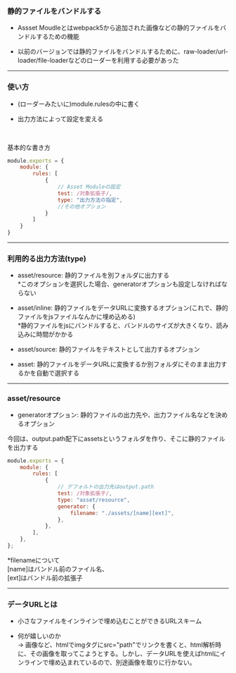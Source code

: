 ### 静的ファイルをバンドルする

- Assset Moudleとはwebpack5から追加された画像などの静的ファイルをバンドルするための機能

- 以前のバージョンでは静的ファイルをバンドルするために、raw-loader/url-loader/file-loaderなどのローダーを利用する必要があった

---

### 使い方

- (ローダーみたいに)module.rulesの中に書く

- 出力方法によって設定を変える

<br>

基本的な書き方
```js
module.exports = {
    module: {
        rules: [
            {
                // Asset Moduleの設定
                test: /対象拡張子/,
                type: "出力方法の指定",
                //その他オプション
            }
        ]
    }
}
```

---

### 利用的る出力方法(type)

- asset/resource: 静的ファイルを別フォルダに出力する  
    *このオプションを選択した場合、generatorオプションも設定しなければならない

- asset/inline: 静的ファイルをデータURLに変換するオプション(これで、静的ファイルをjsファイルなんかに埋め込める)  
    *静的ファイルをjsにバンドルすると、バンドルのサイズが大きくなり、読み込みに時間がかかる

- asset/source: 静的ファイルをテキストとして出力するオプション

- asset: 静的ファイルをデータURLに変換するか別フォルダにそのまま出力するかを自動で選択する

---

### asset/resource

- generatorオプション: 静的ファイルの出力先や、出力ファイル名などを決めるオプション

今回は、output.path配下にassetsというフォルダを作り、そこに静的ファイルを出力する
```js
module.exports = {
    module: {
        rules: [
            {
                // デフォルトの出力先はoutput.path
                test: /対象拡張子/,
                type: "asset/resource",
                generator: {
                    filename: "./assets/[name][ext]",
                },
            },
        ],
    },
};
```
*filenameについて  
[name]はバンドル前のファイル名、  
[ext]はバンドル前の拡張子  

---

### データURLとは

- 小さなファイルをインラインで埋め込むことができるURLスキーム

- 何が嬉しいのか  
    -> 画像など、htmlでimgタグにsrc="path"でリンクを書くと、html解析時に、その画像を取ってこようとする。しかし、データURLを使えばhtmlにインラインで埋め込まれているので、別途画像を取りに行かない。